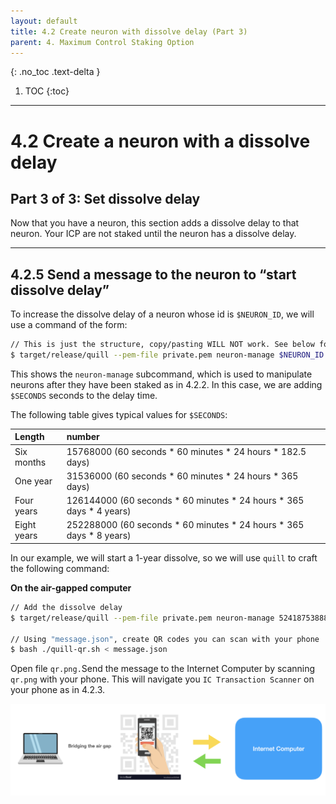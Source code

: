 ```yaml
---
layout: default
title: 4.2 Create neuron with dissolve delay (Part 3)
parent: 4. Maximum Control Staking Option
---
```


{: .no_toc .text-delta }

1. TOC
{:toc}

* * *
# 4.2 Create a **neuron** with a **dissolve delay** 
## Part 3 of 3: Set dissolve delay

Now that you have a neuron, this section adds a dissolve delay to that neuron. Your ICP are not staked until the neuron has a dissolve delay.

* * *
## 4.2.5 Send a message to the neuron to “start dissolve delay”

To increase the dissolve delay of a neuron whose id is `$NEURON_ID`, we will use a command of the form:

```bash
// This is just the structure, copy/pasting WILL NOT work. See below for working command
$ target/release/quill --pem-file private.pem neuron-manage $NEURON_ID --additional-dissolve-delay-seconds $SECONDS
```

This shows the `neuron-manage` subcommand, which is used to manipulate neurons after they have been staked as in 4.2.2. In this case, we are adding `$SECONDS` seconds to the delay time.

The following table gives typical values for `$SECONDS`:

| Length | number |
| :------------- | :------------- |
| Six months | 15768000 (60 seconds * 60 minutes * 24 hours * 182.5 days) |
| One year | 31536000 (60 seconds * 60 minutes * 24 hours * 365 days) |
| Four years | 126144000 (60 seconds * 60 minutes * 24 hours * 365 days * 4 years)  |
| Eight years | 252288000 (60 seconds * 60 minutes * 24 hours * 365 days * 8 years)  |

In our example, we will start a 1-year dissolve, so we will use `quill` to craft the following command:

**On the air-gapped computer**

```bash
// Add the dissolve delay
$ target/release/quill --pem-file private.pem neuron-manage 5241875388871980017 --additional-dissolve-delay-seconds 31536000 > message.json

// Using "message.json", create QR codes you can scan with your phone
$ bash ./quill-qr.sh < message.json
```

Open file `qr.png.`Send the message to the Internet Computer by scanning `qr.png` with your phone. This will navigate you `IC Transaction Scanner` on your phone as in 4.2.3.

![image](../assets/images/qr-code-scan-2.png)